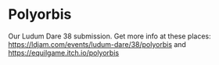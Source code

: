 # Polyorbis
Our Ludum Dare 38 submission. Get more info at these places: https://ldjam.com/events/ludum-dare/38/polyorbis and https://equilgame.itch.io/polyorbis